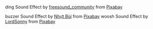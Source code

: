 ding Sound Effect by <a href="https://pixabay.com/users/freesound_community-46691455/?utm_source=link-attribution&utm_medium=referral&utm_campaign=music&utm_content=101492">freesound_community</a> from <a href="https://pixabay.com/sound-effects//?utm_source=link-attribution&utm_medium=referral&utm_campaign=music&utm_content=101492">Pixabay</a>

buzzer Sound Effect by <a href="https://pixabay.com/users/eritnhut1992-25656588/?utm_source=link-attribution&utm_medium=referral&utm_campaign=music&utm_content=20582">Nhựt Bùi</a> from <a href="https://pixabay.com/sound-effects//?utm_source=link-attribution&utm_medium=referral&utm_campaign=music&utm_content=20582">Pixabay</a>
woosh Sound Effect by <a href="https://pixabay.com/users/lordsonny-38439655/?utm_source=link-attribution&utm_medium=referral&utm_campaign=music&utm_content=194554">LordSonny</a> from <a href="https://pixabay.com//?utm_source=link-attribution&utm_medium=referral&utm_campaign=music&utm_content=194554">Pixabay</a>
